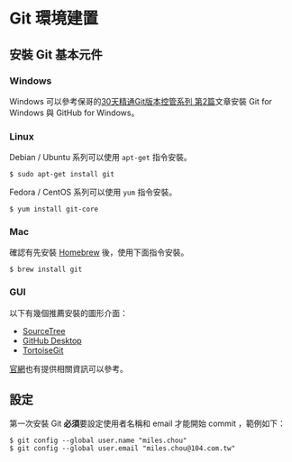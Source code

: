 Git 環境建置
==========

安裝 Git 基本元件
----------

### Windows

Windows 可以參考保哥的[30天精通Git版本控管系列 第2篇](http://ithelp.ithome.com.tw/articles/10132333)文章安裝 Git for Windows 與 GitHub for Windows。

### Linux

Debian / Ubuntu 系列可以使用 `apt-get` 指令安裝。

```
$ sudo apt-get install git
```

Fedora / CentOS 系列可以使用 `yum` 指令安裝。

```
$ yum install git-core
```

### Mac

確認有先安裝 [Homebrew](https://brew.sh/index_zh-tw.html) 後，使用下面指令安裝。

```
$ brew install git
```

### GUI

以下有幾個推薦安裝的圖形介面：

* [SourceTree](https://www.sourcetreeapp.com/)
* [GitHub Desktop](https://desktop.github.com/)
* [TortoiseGit](https://tortoisegit.org/download/)

[官網](https://git-scm.com/downloads/guis/)也有提供相關資訊可以參考。

設定
----------

第一次安裝 Git **必須**要設定使用者名稱和 email 才能開始 commit ，範例如下：

```
$ git config --global user.name "miles.chou"
$ git config --global user.email "miles.chou@104.com.tw"
```
